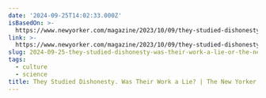 ```yaml
---
date: '2024-09-25T14:02:33.000Z'
isBasedOn: >-
  https://www.newyorker.com/magazine/2023/10/09/they-studied-dishonesty-was-their-work-a-lie
link: >-
  https://www.newyorker.com/magazine/2023/10/09/they-studied-dishonesty-was-their-work-a-lie
slug: 2024-09-25-they-studied-dishonesty-was-their-work-a-lie-or-the-new-yorker
tags:
  - culture
  - science
title: They Studied Dishonesty. Was Their Work a Lie? | The New Yorker
---
```

 
